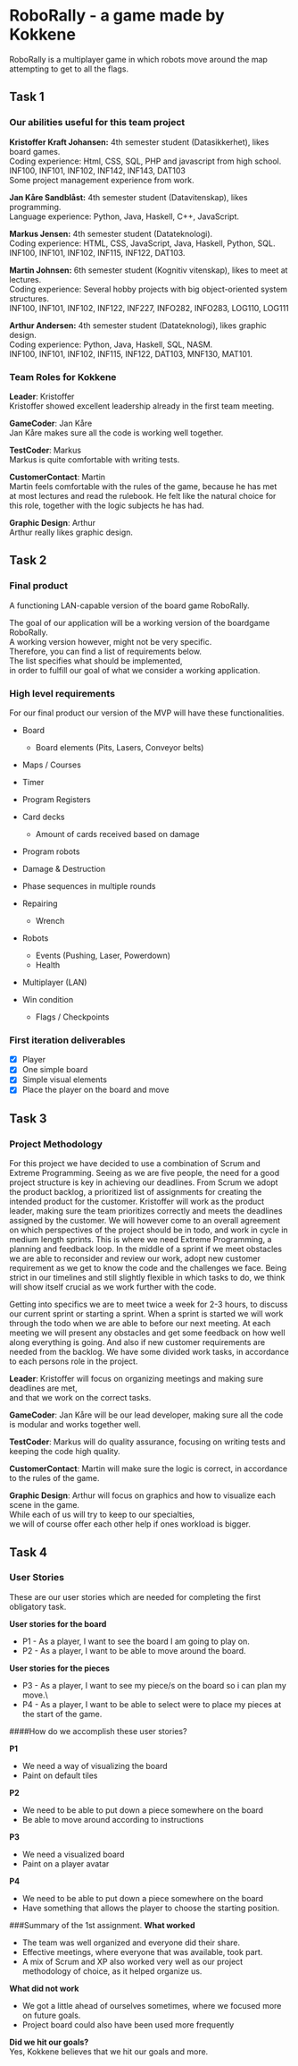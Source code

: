 # RoboRally - a game made by Kokkene
RoboRally is a multiplayer game in which robots move around the map attempting to get to all the flags. 

## Task 1
### Our abilities useful for this team project
**Kristoffer Kraft Johansen:** 4th semester student (Datasikkerhet), likes board games.\
Coding experience: Html, CSS, SQL, PHP and javascript from high school.\
INF100, INF101, INF102, INF142, INF143, DAT103\
Some project management experience from work.

**Jan Kåre Sandblåst:** 4th semester student (Datavitenskap), likes programming. \
Language experience: Python, Java, Haskell, C++, JavaScript. 

**Markus Jensen:** 4th semester student (Datateknologi).\
Coding experience: HTML, CSS, JavaScript, Java, Haskell, Python, SQL.\
INF100, INF101, INF102, INF115, INF122, DAT103.

**Martin Johnsen:** 6th semester student (Kognitiv vitenskap), likes to meet at lectures.\
Coding experience: Several hobby projects with big object-oriented system structures.\
INF100, INF101, INF102, INF122, INF227, INFO282, INFO283, LOG110, LOG111

**Arthur Andersen:** 4th semester student (Datateknologi), likes graphic design.\
Coding experience: Python, Java, Haskell, SQL, NASM.\
INF100, INF101, INF102, INF115, INF122, DAT103, MNF130, MAT101. 

### Team Roles for **Kokkene** 
**Leader**: Kristoffer\
Kristoffer showed excellent leadership already in the first team meeting.

**GameCoder**: Jan Kåre\
Jan Kåre makes sure all the code is working well together.

**TestCoder**: Markus\
Markus is quite comfortable with writing tests.

**CustomerContact**: Martin\
Martin feels comfortable with the rules of the game, because he has met\
at most lectures and read the rulebook. He felt like the natural choice for\
this role, together with the logic subjects he has had.

**Graphic Design**: Arthur\
Arthur really likes graphic design.

## Task 2
### Final product
A functioning LAN-capable version of the board game RoboRally. 

The goal of our application will be a working version of the boardgame RoboRally. \
A working version however, might not be very specific. \
Therefore, you can find a list of requirements below. \
The list specifies what should be implemented, \
in order to fulfill our goal of what we consider a working application.

### High level requirements
For our final product our version of the MVP will have these functionalities.

-   Board
    -   Board elements (Pits, Lasers, Conveyor belts)
   
-   Maps / Courses

-   Timer

-   Program Registers

-   Card decks
    -   Amount of cards received based on damage
  
-   Program robots

-   Damage & Destruction

-   Phase sequences in multiple rounds

-   Repairing
    -   Wrench
     
-   Robots
    -   Events (Pushing, Laser, Powerdown)
    -   Health
    
-   Multiplayer (LAN)

-   Win condition
    -   Flags / Checkpoints

### First iteration deliverables
-   [x] Player
-   [x] One simple board
-   [x] Simple visual elements
-   [x] Place the player on the board and move

## Task 3 
### Project Methodology 
For this project we have decided to use a combination of Scrum and Extreme Programming. Seeing as we are five people,
the need for a good project structure is key in achieving our deadlines. From Scrum we adopt the product backlog, a prioritized 
list of assignments for creating the intended product for the customer. Kristoffer will work as the product leader, making sure
the team prioritizes correctly and meets the deadlines assigned by the customer. We will however come to an overall agreement
on which perspectives of the project should be in todo, and work in cycle in medium length sprints.
This is where we need Extreme Programming, a planning and feedback loop. In the middle of a sprint if we meet obstacles
we are able to reconsider and review our work, adopt new customer requirement as we get to know the code and the challenges we 
face. Being strict in our timelines and still slightly flexible in which tasks to do, we think will show itself crucial as we work 
further with the code. 

Getting into specifics we are to meet twice a week for 2-3 hours, to discuss our current sprint or starting a sprint. When a sprint
is started we will work through the todo when we are able to before our next meeting. At each meeting we will present any obstacles
and get some feedback on how well along everything is going. And also if new customer requirements are needed from the backlog.
We have some divided work tasks, in accordance to each persons role in the project.

**Leader**: Kristoffer will focus on organizing meetings and making sure deadlines are met,\
and that we work on the correct tasks.

**GameCoder**: Jan Kåre will be our lead developer, making sure all the code is modular and works together well.

**TestCoder**: Markus will do quality assurance, focusing on writing tests and keeping the code high quality.

**CustomerContact**: Martin will make sure the logic is correct, in accordance to the rules of the game.

**Graphic Design**: Arthur will focus on graphics and how to visualize each scene in the game.\
While each of us will try to keep to our specialties,\
we will of course offer each other help if ones workload is bigger.

## Task 4 
### User Stories
These are our user stories which are needed for completing the first obligatory task.

**User stories for the board**

*   P1 - As a player, I want to see the board I am going to play on.
*   P2 - As a player, I want to be able to move around the board.

**User stories for the pieces**
*   P3 - As a player, I want to see my piece/s on the board so i can plan my move.\
*   P4 - As a player, I want to be able to select were to place my pieces at the start of the game.

####How do we accomplish these user stories?

**P1**
-   We need a way of visualizing the board
-   Paint on default tiles

**P2**
-   We need to be able to put down a piece somewhere on the board
-   Be able to move around according to instructions

**P3**
-   We need a visualized board
-   Paint on a player avatar

**P4**
-   We need to be able to put down a piece somewhere on the board
-   Have something that allows the player to choose the starting position.

###Summary of the 1st assignment.
**What worked**
-   The team was well organized and everyone did their share.
-   Effective meetings, where everyone that was available, took part.
-   A mix of Scrum and XP also worked very well as our project methodology of choice, as it helped organize us.

**What did not work**
-   We got a little ahead of ourselves sometimes, where we focused more on future goals.
-   Project board could also have been used more frequently
    
**Did we hit our goals?**\
Yes, Kokkene believes that we hit our goals and more.
